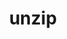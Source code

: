 ---
title: "unzip"
layout: cache
categories: [package, develop-2023-09-10]
meta: {"versions": ["6.0"], "compilers": ["gcc@=11.1.0", "gcc@=11.3.0", "gcc@=11.4.0", "gcc@=7.3.1", "gcc@=7.5.0"], "oss": ["amzn2", "ubuntu18.04", "ubuntu20.04", "ubuntu22.04"], "platforms": ["linux"], "targets": ["aarch64", "neoverse_n1", "ppc64le", "x86_64", "x86_64_v3"], "stacks": ["aws-isc", "aws-isc-aarch64", "e4s", "e4s-oneapi", "e4s-power", "gpu-tests", "ml-linux-x86_64-cpu", "ml-linux-x86_64-cuda", "ml-linux-x86_64-rocm", "radiuss", "root", "tutorial"], "num_specs": 8, "num_specs_by_stack": {"root": 8, "aws-isc-aarch64": 2, "aws-isc": 1, "radiuss": 1, "e4s-power": 1, "e4s-oneapi": 1, "e4s": 1, "gpu-tests": 1, "tutorial": 1, "ml-linux-x86_64-cpu": 1, "ml-linux-x86_64-cuda": 1, "ml-linux-x86_64-rocm": 1}}
spec_details: [{"hash": "lrbabn6o44h7bnpt4cak2i2qrt3xmvto", "compiler": "gcc@=7.3.1", "versions": ["6.0"], "os": "amzn2", "platform": "linux", "target": "aarch64", "variants": ["build_system=makefile"], "stacks": ["root", "aws-isc-aarch64"], "size": "-", "tarball": "https://binaries.spack.io/releases/develop-2023-09-10/build_cache/linux-amzn2-aarch64/gcc-7.3.1/unzip-6.0/linux-amzn2-aarch64-gcc-7.3.1-unzip-6.0-lrbabn6o44h7bnpt4cak2i2qrt3xmvto.spack"}, {"hash": "54viib6j4spnfymivxp5pakfyehp5tcl", "compiler": "gcc@=7.3.1", "versions": ["6.0"], "os": "amzn2", "platform": "linux", "target": "neoverse_n1", "variants": ["build_system=makefile"], "stacks": ["root", "aws-isc-aarch64"], "size": "-", "tarball": "https://binaries.spack.io/releases/develop-2023-09-10/build_cache/linux-amzn2-neoverse_n1/gcc-7.3.1/unzip-6.0/linux-amzn2-neoverse_n1-gcc-7.3.1-unzip-6.0-54viib6j4spnfymivxp5pakfyehp5tcl.spack"}, {"hash": "sbpau3cv5op3us7fpzl6lwfajpptzhmr", "compiler": "gcc@=7.3.1", "versions": ["6.0"], "os": "amzn2", "platform": "linux", "target": "x86_64_v3", "variants": ["build_system=makefile"], "stacks": ["root", "aws-isc"], "size": "-", "tarball": "https://binaries.spack.io/releases/develop-2023-09-10/build_cache/linux-amzn2-x86_64_v3/gcc-7.3.1/unzip-6.0/linux-amzn2-x86_64_v3-gcc-7.3.1-unzip-6.0-sbpau3cv5op3us7fpzl6lwfajpptzhmr.spack"}, {"hash": "g6hquqctyoebvsdcf2nsnijg3fivob22", "compiler": "gcc@=7.5.0", "versions": ["6.0"], "os": "ubuntu18.04", "platform": "linux", "target": "x86_64_v3", "variants": ["build_system=makefile"], "stacks": ["root", "radiuss"], "size": "-", "tarball": "https://binaries.spack.io/releases/develop-2023-09-10/build_cache/linux-ubuntu18.04-x86_64_v3/gcc-7.5.0/unzip-6.0/linux-ubuntu18.04-x86_64_v3-gcc-7.5.0-unzip-6.0-g6hquqctyoebvsdcf2nsnijg3fivob22.spack"}, {"hash": "5swto2dlbambcpsjtn3yroy7xsouxd5l", "compiler": "gcc@=11.1.0", "versions": ["6.0"], "os": "ubuntu20.04", "platform": "linux", "target": "ppc64le", "variants": ["build_system=makefile"], "stacks": ["root", "e4s-power"], "size": "-", "tarball": "https://binaries.spack.io/releases/develop-2023-09-10/build_cache/linux-ubuntu20.04-ppc64le/gcc-11.1.0/unzip-6.0/linux-ubuntu20.04-ppc64le-gcc-11.1.0-unzip-6.0-5swto2dlbambcpsjtn3yroy7xsouxd5l.spack"}, {"hash": "rw3ai2z6kjoo7vmweghn3gn5pjfuoe6f", "compiler": "gcc@=11.4.0", "versions": ["6.0"], "os": "ubuntu20.04", "platform": "linux", "target": "x86_64", "variants": ["build_system=makefile"], "stacks": ["root", "e4s-oneapi"], "size": "-", "tarball": "https://binaries.spack.io/releases/develop-2023-09-10/build_cache/linux-ubuntu20.04-x86_64/gcc-11.4.0/unzip-6.0/linux-ubuntu20.04-x86_64-gcc-11.4.0-unzip-6.0-rw3ai2z6kjoo7vmweghn3gn5pjfuoe6f.spack"}, {"hash": "yqvtji5xrypptvettqxsfjqoy43ffpol", "compiler": "gcc@=11.1.0", "versions": ["6.0"], "os": "ubuntu20.04", "platform": "linux", "target": "x86_64_v3", "variants": ["build_system=makefile"], "stacks": ["root", "e4s", "gpu-tests"], "size": "-", "tarball": "https://binaries.spack.io/releases/develop-2023-09-10/build_cache/linux-ubuntu20.04-x86_64_v3/gcc-11.1.0/unzip-6.0/linux-ubuntu20.04-x86_64_v3-gcc-11.1.0-unzip-6.0-yqvtji5xrypptvettqxsfjqoy43ffpol.spack"}, {"hash": "3v3ybfo6zq5jcpriwzo6zdc5qeulewb3", "compiler": "gcc@=11.3.0", "versions": ["6.0"], "os": "ubuntu22.04", "platform": "linux", "target": "x86_64_v3", "variants": ["build_system=makefile"], "stacks": ["tutorial", "ml-linux-x86_64-cpu", "root", "ml-linux-x86_64-cuda", "ml-linux-x86_64-rocm"], "size": "-", "tarball": "https://binaries.spack.io/releases/develop-2023-09-10/build_cache/linux-ubuntu22.04-x86_64_v3/gcc-11.3.0/unzip-6.0/linux-ubuntu22.04-x86_64_v3-gcc-11.3.0-unzip-6.0-3v3ybfo6zq5jcpriwzo6zdc5qeulewb3.spack"}]
---